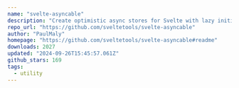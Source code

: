 ```yaml
---
name: "svelte-asyncable"
description: "Create optimistic async stores for Svelte with lazy initialization."
repo_url: "https://github.com/sveltetools/svelte-asyncable"
author: "PaulMaly"
homepage: "https://github.com/sveltetools/svelte-asyncable#readme"
downloads: 2027
updated: "2024-09-26T15:45:57.061Z"
github_stars: 169
tags: 
  - utility
---
```

